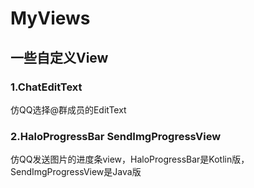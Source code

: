 # MyViews
## 一些自定义View
### 1.ChatEditText
仿QQ选择@群成员的EditText
### 2.HaloProgressBar  SendImgProgressView
仿QQ发送图片的进度条view，HaloProgressBar是Kotlin版，SendImgProgressView是Java版

